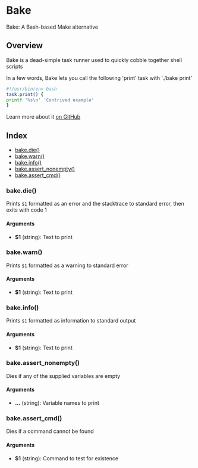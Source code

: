 # Bake

Bake: A Bash-based Make alternative

## Overview

Bake is a dead-simple task runner used to quickly cobble together shell scripts

In a few words, Bake lets you call the following 'print' task with './bake print'

```bash
#!/usr/bin/env bash
task.print() {
printf '%s\n' 'Contrived example'
}
```

Learn more about it [on GitHub](https://github.com/hyperupcall/bake)

## Index

* [bake.die()](#bakedie)
* [bake.warn()](#bakewarn)
* [bake.info()](#bakeinfo)
* [bake.assert_nonempty()](#bakeassert_nonempty)
* [bake.assert_cmd()](#bakeassert_cmd)

### bake.die()

Prints `$1` formatted as an error and the stacktrace to standard error,
then exits with code 1

#### Arguments

* **$1** (string): Text to print

### bake.warn()

Prints `$1` formatted as a warning to standard error

#### Arguments

* **$1** (string): Text to print

### bake.info()

Prints `$1` formatted as information to standard output

#### Arguments

* **$1** (string): Text to print

### bake.assert_nonempty()

Dies if any of the supplied variables are empty

#### Arguments

* **...** (string): Variable names to print

### bake.assert_cmd()

Dies if a command cannot be found

#### Arguments

* **$1** (string): Command to test for existence

